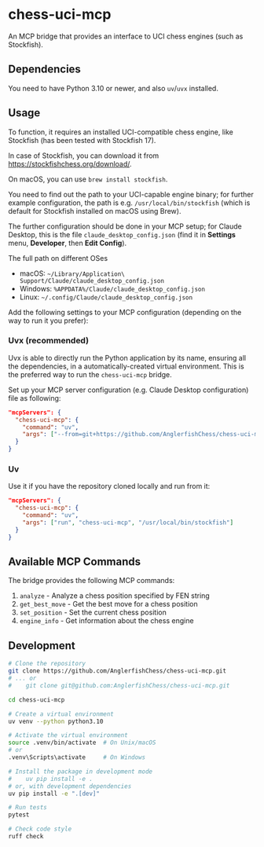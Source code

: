 # chess-uci-mcp

An MCP bridge that provides an interface to UCI chess engines (such as Stockfish).

## Dependencies

You need to have Python 3.10 or newer, and also `uv`/`uvx` installed.

## Usage

To function, it requires an installed UCI-compatible chess engine, like Stockfish (has been tested with Stockfish 17).

In case of Stockfish, you can download it from https://stockfishchess.org/download/.

On macOS, you can use `brew install stockfish`.

You need to find out the path to your UCI-capable engine binary; for further example configuration, the path is e.g. `/usr/local/bin/stockfish` (which is default for Stockfish installed on macOS using Brew).

The further configuration should be done in your MCP setup;
for Claude Desktop, this is the file `claude_desktop_config.json` (find it in **Settings** menu, **Developer**, then **Edit Config**).

The full path on different OSes

* macOS: `~/Library/Application\ Support/Claude/claude_desktop_config.json`
* Windows: `%APPDATA%/Claude/claude_desktop_config.json`
* Linux: `~/.config/Claude/claude_desktop_config.json`

Add the following settings to your MCP configuration (depending on the way to run it you prefer):

### Uvx (recommended)

Uvx is able to directly run the Python application by its name, ensuring all the dependencies, in a automatically-created virtual environment.
This is the preferred way to run the `chess-uci-mcp` bridge. 

Set up your MCP server configuration (e.g. Claude Desktop configuration) file as following:

```json
"mcpServers": {
  "chess-uci-mcp": {
    "command": "uv",
    "args": ["--from=git+https://github.com/AnglerfishChess/chess-uci-mcp", "chess-uci-mcp", "/usr/local/bin/stockfish"]
  }
}
```

### Uv

Use it if you have the repository cloned locally and run from it:

```json
"mcpServers": {
  "chess-uci-mcp": {
    "command": "uv",
    "args": ["run", "chess-uci-mcp", "/usr/local/bin/stockfish"]
  }
}
```

## Available MCP Commands

The bridge provides the following MCP commands:

1. `analyze` - Analyze a chess position specified by FEN string
2. `get_best_move` - Get the best move for a chess position
3. `set_position` - Set the current chess position
4. `engine_info` - Get information about the chess engine

## Development

```bash
# Clone the repository
git clone https://github.com/AnglerfishChess/chess-uci-mcp.git
# ... or
#    git clone git@github.com:AnglerfishChess/chess-uci-mcp.git

cd chess-uci-mcp

# Create a virtual environment
uv venv --python python3.10

# Activate the virtual environment
source .venv/bin/activate  # On Unix/macOS
# or
.venv\Scripts\activate     # On Windows

# Install the package in development mode
#    uv pip install -e .
# or, with development dependencies
uv pip install -e ".[dev]"

# Run tests
pytest

# Check code style
ruff check
```

